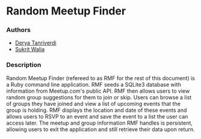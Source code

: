 # Random Meetup Finder

### Authors
  * [Derya Tanriverdi](https://github.com/deryatanriverdi88)
  * [Sukrit Walia](https://github.com/wukrit)

### Description
  Random Meetup Finder (refereed to as RMF for the rest of this document) is a Ruby command line application. RMF seeds a SQLite3 database with information from Meetup.com's public API. RMF then allows users to view random group suggestions for them to join or skip. Users can browse a list of groups they have joined and view a list of upcoming events that the group is holding. RMF displays the location and date of these events and allows users to RSVP to an event and save the event to a list the user can access later. The meetup and group information RMF handles is persistent, allowing users to exit the application and still retrieve their data upon return.
